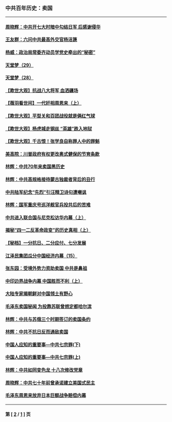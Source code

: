 ### 中共百年历史：卖国
---
#### [周晓辉：中共开七大时暗中勾结日军 后感谢侵华](../../pages/nf1176117/n12921960.md?05100430) 
#### [王友群：六问中共最高外交官杨洁篪](../../pages/nf1176117/n12836495.md?05100430) 
#### [杨威：政治局常委齐动员学党史牵出的“秘密”](../../pages/nf1176117/n12764642.md?05100430) 
#### [天堂梦（29）](../../pages/nf1176117/n12408465.md?05100430) 
#### [天堂梦（28）](../../pages/nf1176117/n12408309.md?05100430) 
#### [【欺世大观】抗战八大将军 血洒疆场](../../pages/nf1176117/n12357044.md?05100430) 
#### [【薇羽看世间】一代奸相周恩来（上）](../../pages/nf1176117/n12401109.md?05100430) 
#### [【欺世大观】平型关和百团战役就是俩红气球](../../pages/nf1176117/n12359157.md?05100430) 
#### [【欺世大观】杨虎城走钢丝 “英雄”跌入地狱](../../pages/nf1176117/n12358840.md?05100430) 
#### [【欺世大观】千古恨！张学良自称罪人中的罪魁](../../pages/nf1176117/n12358629.md?05100430) 
#### [美高院：川普政府有权更改奥式健保的节育条款](../../pages/nf1176117/n12242171.md?05100430) 
#### [林辉：中共70年来卖国黑历史](../../pages/nf1176117/n11552181.md?05100430) 
#### [林辉：中共高规格接待蒙古独裁者背后的丑行](../../pages/nf1176117/n11225005.md?05100430) 
#### [中共陆军纪念“先烈”引汪精卫诗句遭嘲讽](../../pages/nf1176117/n11153345.md?05100430) 
#### [林辉：国军重庆号巡洋舰官兵投共后的苦难](../../pages/nf1176117/n10997801.md?05100430) 
#### [中共进入联合国与尼克松访华内幕（上）](../../pages/nf1176117/n10138788.md?05100430) 
#### [揭秘“四一二反革命政变”的历史真相（上）](../../pages/nf1176117/n9996650.md?05100430) 
#### [【秘档】一分抗日、二分应付、七分发展](../../pages/nf1176117/n9331484.md?05100430) 
#### [江泽民集团瓜分中国经济内幕（15）](../../pages/nf1176117/n9268584.md?05100430) 
#### [张东园：受境外势力资助卖国 中共是鼻祖](../../pages/nf1176117/n9272480.md?05100430) 
#### [中印边界战争内幕 中国胜而不利（上）](../../pages/nf1176117/n9252458.md?05100430) 
#### [大陆专家揭朝鲜对中国领土有野心](../../pages/nf1176117/n9074056.md?05100430) 
#### [毛泽东卖国秘闻 为投靠苏联曾想定都哈尔滨](../../pages/nf1176117/n9058631.md?05100430) 
#### [林辉：中共与苏俄三个时期签订的卖国条约](../../pages/nf1176117/n9036062.md?05100430) 
#### [林辉：中共不抗日反而通敌卖国](../../pages/nf1176117/n8840492.md?05100430) 
#### [中国人应知的重要事—中共七宗罪(下)](../../pages/nf1176117/n8823799.md?05100430) 
#### [中国人应知的重要事—中共七宗罪(上)](../../pages/nf1176117/n8819770.md?05100430) 
#### [林辉：中共如同变色龙 十八次修改党章](../../pages/nf1176117/n8811129.md?05100430) 
#### [周晓辉：中共七十年前曾承诺建立美国式民主](../../pages/nf1176117/n8809061.md?05100430) 
#### [毛泽东周恩来放弃日本巨额战争赔偿内幕](../../pages/nf1176117/n8697753.md?05100430) 

---
#### 第 [ [2](./2.md?05100430) / [1](./1.md?05100430) ] 页
